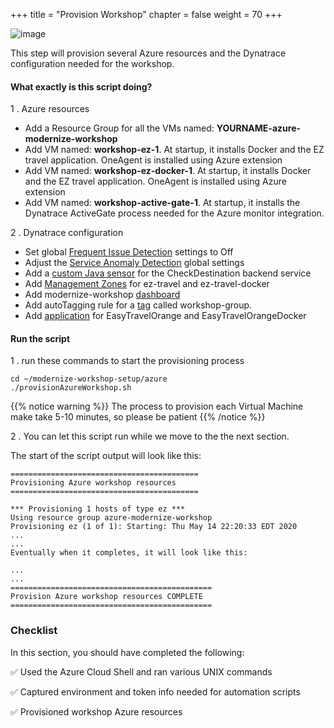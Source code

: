 +++
title = "Provision Workshop"
chapter = false
weight = 70
+++

![image](/images/jess.png)

This step will provision several Azure resources and the Dynatrace configuration needed for the workshop.

#### What exactly is this script doing?

1 . Azure resources

* Add a Resource Group for all the VMs named: **YOURNAME-azure-modernize-workshop**
* Add VM named: **workshop-ez-1**. At startup, it installs Docker and the EZ travel application. OneAgent is installed using Azure extension
* Add VM named: **workshop-ez-docker-1**. At startup, it installs Docker and the EZ travel application. OneAgent is installed using Azure extension
* Add VM named: **workshop-active-gate-1**. At startup, it installs the Dynatrace ActiveGate process needed for the Azure monitor integration.

2 . Dynatrace configuration

* Set global [Frequent Issue Detection](https://www.dynatrace.com/support/help/how-to-use-dynatrace/problem-detection-and-analysis/problem-detection/detection-of-frequent-issues/) settings to Off
* Adjust the [Service Anomaly Detection](https://www.dynatrace.com/support/help/how-to-use-dynatrace/problem-detection-and-analysis/problem-detection/how-to-adjust-the-sensitivity-of-problem-detection/) global settings
* Add a [custom Java sensor](https://www.dynatrace.com/support/help/how-to-use-dynatrace/transactions-and-services/configuration/define-custom-services/) for the CheckDestination backend service
* Add [Management Zones](https://www.dynatrace.com/support/help/how-to-use-dynatrace/management-zones/) for ez-travel and ez-travel-docker
* Add modernize-workshop [dashboard](https://www.dynatrace.com/support/help/how-to-use-dynatrace/dashboards-and-charts/)
* Add autoTagging rule for a [tag](https://www.dynatrace.com/support/help/how-to-use-dynatrace/tags-and-metadata/) called workshop-group.
* Add [application](https://www.dynatrace.com/support/help/how-to-use-dynatrace/real-user-monitoring/setup-and-configuration/web-applications/initial-configuration/define-your-applications-via-the-my-web-application-placeholder/) for EasyTravelOrange and EasyTravelOrangeDocker

#### Run the script

1 . run these commands to start the provisioning process

```
cd ~/modernize-workshop-setup/azure
./provisionAzureWorkshop.sh
```

{{% notice warning %}}
The process to provision each Virtual Machine make take 5-10 minutes, so please be patient
{{% /notice %}}

2 . You can let this script run while we move to the the next section.

The start of the script output will look like this:

```
==========================================
Provisioning Azure workshop resources
==========================================

*** Provisioning 1 hosts of type ez ***
Using resource group azure-modernize-workshop
Provisioning ez (1 of 1): Starting: Thu May 14 22:20:33 EDT 2020
...
...
Eventually when it completes, it will look like this:

...
...
=============================================
Provision Azure workshop resources COMPLETE
=============================================
```

### Checklist

In this section, you should have completed the following:

:white_check_mark: Used the Azure Cloud Shell and ran various UNIX commands

:white_check_mark: Captured environment and token info needed for automation scripts

:white_check_mark: Provisioned workshop Azure resources